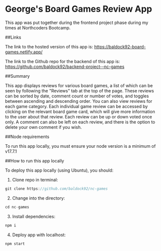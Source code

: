 # George's Board Games Review App

This app was put together during the frontend project phase during my times at Northcoders Bootcamp.

##Links

The link to the hosted version of this app is: https://baldock92-board-games.netlify.app/

The link to the Github repo for the backend of this app is: https://github.com/baldock92/backend-project--nc-games

##Summary

This app displays reviews for various board games, a list of which can be seen by following the "Reviews" tab at the top of the page.
These reviews can be sorted by date, comment count or number of votes, and toggles between ascending and descending order.
You can also view reviews for each game category.
Each individual game review can be accessed by clicking on the relevant board game card, which will give more information to the user about that review. Each review can be up or down voted once only.
A comment can also be left on each review, and there is the option to delete your own comment if you wish.


##Node requirements

To run this app locally, you must ensure your node version is a minimum of v17.7.1

##How to run this app locally

To deploy this app locally (using Ubuntu), you should:

1. Clone repo in terminal:
```js
git clone https://github.com/baldock92/nc-games
```
2. Change into the directory:
```js
cd nc-games
```
3. Install dependencies:
```js
npm i
```
4. Deploy app with localhost:
```js
npm start
```